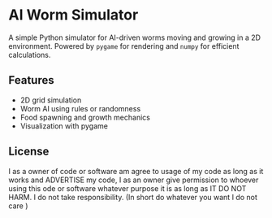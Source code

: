 # AI Worm Simulator

A simple Python simulator for AI-driven worms moving and growing in a 2D environment. Powered by `pygame` for rendering and `numpy` for efficient calculations.

## Features

- 2D grid simulation
- Worm AI using rules or randomness
- Food spawning and growth mechanics
- Visualization with pygame

## License

I as a owner of code or software am agree to usage of my code as long as it works and ADVERTISE my code, I as an owner give permission to whoever using this ode or software whatever purpose it is as long as IT DO NOT HARM. I do not take responsibility. (In short do whatever you want I do not care )

